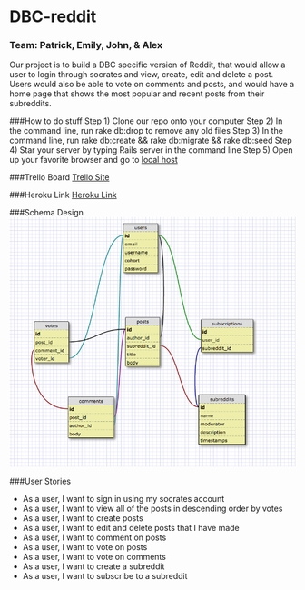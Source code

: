 DBC-reddit
==========


### Team: Patrick, Emily, John, & Alex

<p>Our project is to build a DBC specific version of Reddit, that would allow a user to login through socrates and view, create, edit and delete a post. Users would also be able to vote on comments and posts, and would have a home page that shows the most popular and recent posts from their subreddits.</p>

###How to do stuff
Step 1) Clone our repo onto your computer
Step 2) In the command line, run rake db:drop to remove any old files
Step 3) In the command line, run rake db:create && rake db:migrate && rake db:seed
Step 4) Star your server by typing Rails server in the command line
Step 5) Open up your favorite browser and go to [local host](http://localhost:3000/)

###Trello Board
[Trello Site](https://trello.com/b/OHTeN4sL/dbc-reddit-app)

###Heroku Link
[Heroku Link](https://frozen-headland-3206.herokuapp.com/subreddits)

###Schema Design
![Schema Design](schema.png)

###User Stories
* As a user, I want to sign in using my socrates account
* As a user, I want to view all of the posts in descending order by votes
* As a user, I want to create posts
* As a user, I want to edit and delete posts that I have made
* As a user, I want to comment on posts
* As a user, I want to vote on posts
* As a user, I want to vote on comments
* As a user, I want to create a subreddit
* As a user, I want to subscribe to a subreddit




